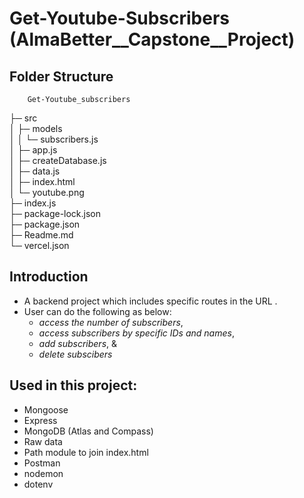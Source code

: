 # Get-Youtube-Subscribers (AlmaBetter__Capstone__Project)

## Folder Structure

        Get-Youtube_subscribers  
├─ src                   
│  ├─ models             
│  │  └─ subscribers.js  
│  ├─ app.js             
│  ├─ createDatabase.js  
│  ├─ data.js            
│  ├─ index.html         
│  └─ youtube.png        
├─ index.js              
├─ package-lock.json     
├─ package.json          
├─ Readme.md             
└─ vercel.json     



## Introduction

* A backend project which includes specific routes in the URL .
* User can  do the following as below:
    - *access the number of subscribers*, 
    - *access subscribers by specific IDs and names*, 
    - *add subscribers*, &
    - *delete subscibers*

## Used in this project:

* Mongoose
* Express
* MongoDB (Atlas and Compass)
* Raw data
* Path module to join index.html
* Postman 
* nodemon
* dotenv




      

